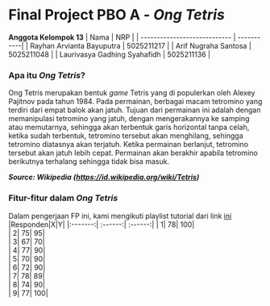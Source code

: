 # Final Project PBO A - **_Ong Tetris_**

**Anggota Kelompok 13**
| Nama                         | NRP        |
| ---------------------------- | -----------|
| Rayhan Arvianta Bayuputra    | 5025211217 |
| Arif Nugraha Santosa         | 5025211048 |
| Laurivasya Gadhing Syahafidh | 5025211136 |



### Apa itu **_Ong Tetris_**?
Ong Tetris merupakan bentuk _game_ Tetris yang di populerkan oleh Alexey Pajitnov pada tahun 1984.
Pada permainan, berbagai macam tetromino yang terdiri dari empat balok akan jatuh. Tujuan dari permainan ini adalah dengan memanipulasi tetromino yang jatuh, dengan mengerakannya ke samping atau memutarnya, sehingga akan terbentuk garis horizontal tanpa celah, ketika sudah terbentuk, tetromino tersebut akan menghilang, sehingga tetromino diatasnya akan terjatuh. Ketika permainan berlanjut, tetromino tersebut akan jatuh lebih cepat. Permainan akan berakhir apabila tetromino berikutnya terhalang sehingga tidak bisa masuk.

_**Source: Wikipedia (https://id.wikipedia.org/wiki/Tetris)**_

### Fitur-fitur dalam **_Ong Tetris_**
Dalam pengerjaan FP ini, kami mengikuti playlist tutorial dari link [ini](https://www.youtube.com/playlist?list=PLwsfVdfP_PPTMBJi_Jli6McfHr422URqO)
|Responden|X|Y|
|:-------:| :------:| :------:|
| 1| 78| 100|  
| 2| 75| 95|  
| 3| 67| 70|  
| 4| 77| 90|  
| 5| 70| 90|  
| 6| 72| 90|  
| 7| 78| 89|  
| 8| 74| 90|  
| 9| 77| 100| 
